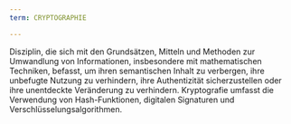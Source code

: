 ```yaml
---
term: CRYPTOGRAPHIE

---
```

Disziplin, die sich mit den Grundsätzen, Mitteln und Methoden zur Umwandlung von Informationen, insbesondere mit mathematischen Techniken, befasst, um ihren semantischen Inhalt zu verbergen, ihre unbefugte Nutzung zu verhindern, ihre Authentizität sicherzustellen oder ihre unentdeckte Veränderung zu verhindern. Kryptografie umfasst die Verwendung von Hash-Funktionen, digitalen Signaturen und Verschlüsselungsalgorithmen.